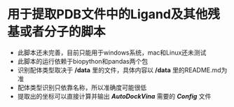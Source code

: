 # 用于提取PDB文件中的Ligand及其他残基或者分子的脚本
- 此脚本还未完善，目前只能用于windows系统，mac和Linux还未测试
- 此脚本的运行依赖于biopython和pandas两个包
- 识别配体类型取决于 **/data** 里的文件，具体内容以 **/data** 里的README.md为准
- 配体类型识别只依靠名称，所以准确度可能很低
- 提取出的坐标可以直接计算并输出 ***AutoDockVina*** 需要的 ***Config*** 文件